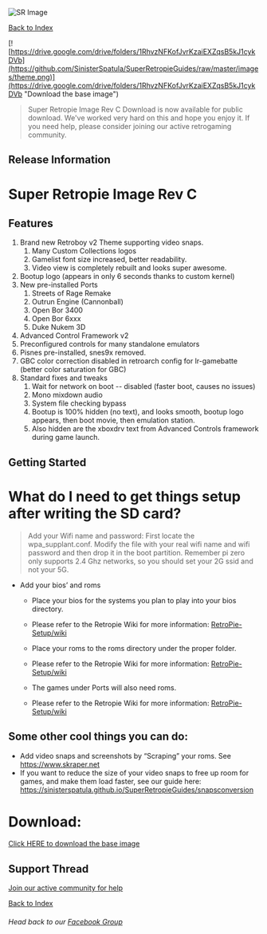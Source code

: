 ![SR Image](https://sinisterspatula.github.io/SuperRetropieGuides/images/SRimage-short.jpg)

[Back to Index](https://sinisterspatula.github.io/SuperRetropieGuides/)

[![https://drive.google.com/drive/folders/1RhvzNFKofJvrKzaiEXZqsB5kJ1cykDVb](https://github.com/SinisterSpatula/SuperRetropieGuides/raw/master/images/theme.png)](https://drive.google.com/drive/folders/1RhvzNFKofJvrKzaiEXZqsB5kJ1cykDVb "Download the base image")

 > Super Retropie Image Rev C Download is now available for public download.  We've worked very hard on this and hope you enjoy it.  If you need help, please consider joining our active retrogaming community.

## Release Information

# Super Retropie Image Rev C

## Features
 1. Brand new Retroboy v2 Theme supporting video snaps.
    1. Many Custom Collections logos
    1. Gamelist font size increased, better readability.
    1. Video view is completely rebuilt and looks super awesome.
1. Bootup logo (appears in only 6 seconds thanks to custom kernel)
1. New pre-installed Ports
    1. Streets of Rage Remake
    1. Outrun Engine (Cannonball)
    1. Open Bor 3400
    1. Open Bor 6xxx
    1. Duke Nukem 3D
1. Advanced Control Framework v2
1. Preconfigured controls for many standalone emulators
1. Pisnes pre-installed, snes9x removed.
1. GBC color correction disabled in retroarch config for lr-gamebatte (better color saturation for GBC)
1. Standard fixes and tweaks
    1. Wait for network on boot -- disabled (faster boot, causes no issues)
    1. Mono mixdown audio
    1. System file checking bypass
    1. Bootup is 100% hidden (no text), and looks smooth, bootup logo appears, then boot movie, then emulation station.
    1. Also hidden are the xboxdrv text from Advanced Controls framework during game launch.

## Getting Started

# What do I need to get things setup after writing the SD card?
> Add your Wifi name and password: First locate the wpa_supplant.conf. Modify the file with your real wifi name and wifi password and then drop it in the boot partition. Remember pi zero only supports 2.4 Ghz networks, so you should set your 2G ssid and not your 5G.

* Add your bios’ and roms
    * Place your bios for the systems you plan to play into your bios directory.
    * Please refer to the Retropie Wiki for more information: [RetroPie-Setup/wiki](https://github.com/RetroPie/RetroPie-Setup/wiki)
    
    * Place your roms to the roms directory under the proper folder.
    * Please refer to the Retropie Wiki for more information: [RetroPie-Setup/wiki](https://github.com/RetroPie/RetroPie-Setup/wiki)
    
    * The games under Ports will also need roms.
    * Please refer to the Retropie Wiki for more information: [RetroPie-Setup/wiki](https://github.com/RetroPie/RetroPie-Setup/wiki)
    

## Some other cool things you can do:

  *	Add video snaps and screenshots by “Scraping” your roms.  See https://www.skraper.net
  * If you want to reduce the size of your video snaps to free up room for games, and make them load faster, see our guide here: https://sinisterspatula.github.io/SuperRetropieGuides/snapsconversion

# Download:
[Click HERE to download the base image](https://drive.google.com/drive/folders/1RhvzNFKofJvrKzaiEXZqsB5kJ1cykDVb)

## Support Thread
[Join our active community for help](https://www.facebook.com/groups/SuperRetroPie/)

[Back to Index](https://sinisterspatula.github.io/SuperRetropieGuides/)

###### Head back to our [Facebook Group](https://www.facebook.com/groups/SuperRetroPie/)

